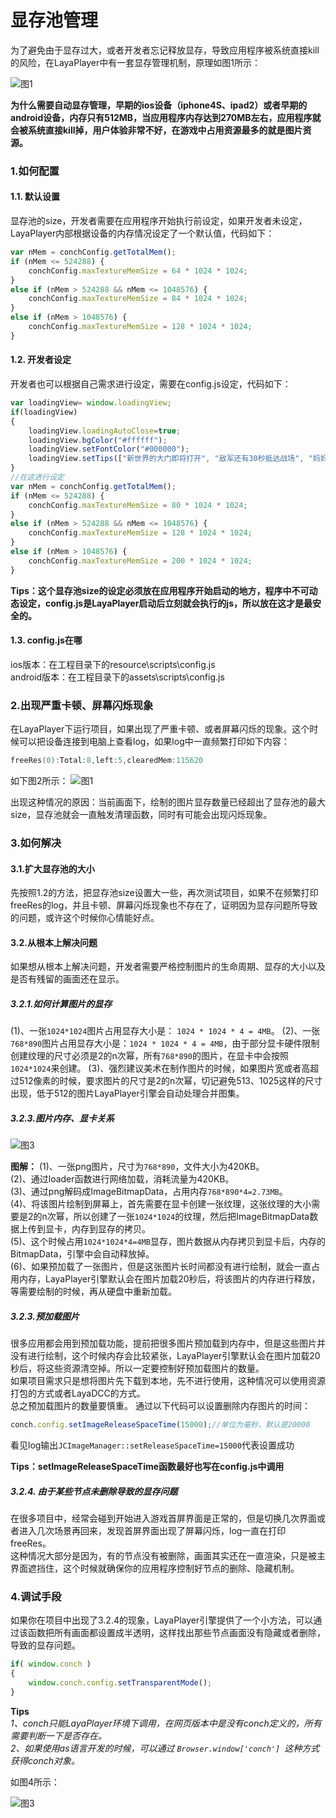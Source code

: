 # 显存池管理

为了避免由于显存过大，或者开发者忘记释放显存，导致应用程序被系统直接kill的风险，在LayaPlayer中有一套显存管理机制，原理如图1所示：  


![图1](img/1.jpg)  



**为什么需要自动显存管理，早期的ios设备（iphone4S、ipad2）或者早期的android设备，内存只有512MB，当应用程序内存达到270MB左右，应用程序就会被系统直接kill掉，用户体验非常不好，在游戏中占用资源最多的就是图片资源。**

### 1.如何配置



####  1.1. 默认设置

显存池的size，开发者需要在应用程序开始执行前设定，如果开发者未设定，LayaPlayer内部根据设备的内存情况设定了一个默认值，代码如下：  
```javascript
var nMem = conchConfig.getTotalMem();
if (nMem <= 524288) {
    conchConfig.maxTextureMemSize = 64 * 1024 * 1024;
}
else if (nMem > 524288 && nMem <= 1048576) {
    conchConfig.maxTextureMemSize = 84 * 1024 * 1024;
}
else if (nMem > 1048576) {
    conchConfig.maxTextureMemSize = 128 * 1024 * 1024;
}
```



####  1.2. 开发者设定
开发者也可以根据自己需求进行设定，需要在config.js设定，代码如下：

```javascript
var loadingView= window.loadingView;
if(loadingView)
{
    loadingView.loadingAutoClose=true;
    loadingView.bgColor("#ffffff");
    loadingView.setFontColor("#000000");
    loadingView.setTips(["新世界的大门即将打开", "敌军还有30秒抵达战场", "妈妈说，心急吃不了热豆腐"]);
}
//在这进行设定
var nMem = conchConfig.getTotalMem();
if (nMem <= 524288) {
    conchConfig.maxTextureMemSize = 80 * 1024 * 1024;
}
else if (nMem > 524288 && nMem <= 1048576) {
    conchConfig.maxTextureMemSize = 128 * 1024 * 1024;
}
else if (nMem > 1048576) {
    conchConfig.maxTextureMemSize = 200 * 1024 * 1024;
}
```

**Tips：这个显存池size的设定必须放在应用程序开始启动的地方，程序中不可动态设定，config.js是LayaPlayer启动后立刻就会执行的js，所以放在这才是最安全的。**



####  1.3. config.js在哪

ios版本：在工程目录下的resource\scripts\config.js  
android版本：在工程目录下的assets\scripts\config.js  



### 2.出现严重卡顿、屏幕闪烁现象

在LayaPlayer下运行项目，如果出现了严重卡顿、或者屏幕闪烁的现象。这个时候可以把设备连接到电脑上查看log，如果log中一直频繁打印如下内容：  

```verilog
freeRes(0):Total:8,left:5,clearedMem:115620
```

如下图2所示：
![图1](img/2.jpg)  

出现这种情况的原因：当前画面下，绘制的图片显存数量已经超出了显存池的最大size，显存池就会一直触发清理函数，同时有可能会出现闪烁现象。


### 3.如何解决

####  3.1.扩大显存池的大小

先按照1.2的方法，把显存池size设置大一些，再次测试项目，如果不在频繁打印freeRes的log，并且卡顿、屏幕闪烁现象也不存在了，证明因为显存问题所导致的问题，或许这个时候你心情能好点。

####  3.2.从根本上解决问题

如果想从根本上解决问题，开发者需要严格控制图片的生命周期、显存的大小以及是否有残留的画面还在显示。
#####  3.2.1.如何计算图片的显存
(1)、一张`1024*1024`图片占用显存大小是： `1024 * 1024 * 4 = 4MB`。
(2)、一张`768*890`图片占用显存大小是：`1024 * 1024 * 4 = 4MB`，由于部分显卡硬件限制创建纹理的尺寸必须是2的n次幂，所有`768*890`的图片，在显卡中会按照`1024*1024`来创建。
(3)、强烈建议美术在制作图片的时候，如果图片宽或者高超过512像素的时候，要求图片的尺寸是2的n次幂，切记避免513、1025这样的尺寸出现，低于512的图片LayaPlayer引擎会自动处理合并图集。
#####  3.2.3.图片内存、显卡关系
![图3](img/3.jpg)  

**图解：**
(1)、一张png图片，尺寸为`768*890`，文件大小为420KB。  
(2)、通过loader函数进行网络加载，消耗流量为420KB。  
(3)、通过png解码成ImageBitmapData，占用内存`768*890*4=2.73MB`。  
(4)、将该图片绘制到屏幕上，首先需要在显卡创建一张纹理，这张纹理的大小需要是2的n次幂，所以创建了一张`1024*1024`的纹理，然后把ImageBitmapData数据上传到显卡，内存到显存的拷贝。  
(5)、这个时候占用`1024*1024*4=4MB`显存，图片数据从内存拷贝到显卡后，内存的BitmapData，引擎中会自动释放掉。  
(6)、如果预加载了一张图片，但是这张图片长时间都没有进行绘制，就会一直占用内存，LayaPlayer引擎默认会在图片加载20秒后，将该图片的内存进行释放，等需要绘制的时候，再从硬盘中重新加载。

#####  3.2.3.预加载图片
很多应用都会用到预加载功能，提前把很多图片预加载到内存中，但是这些图片并没有进行绘制，这个时候内存会比较紧张，LayaPlayer引擎默认会在图片加载20秒后，将这些资源清空掉。所以一定要控制好预加载图片的数量。  
如果项目需求只是想将图片先下载到本地，先不进行使用，这种情况可以使用资源打包的方式或者LayaDCC的方式。  
总之预加载图片的数量要慎重。
通过以下代码可以设置删除内存图片的时间：

```javascript
conch.config.setImageReleaseSpaceTime(15000);//单位为毫秒，默认是20000
```
看见log输出`JCImageManager::setReleaseSpaceTime=15000`代表设置成功  

**Tips：setImageReleaseSpaceTime函数最好也写在config.js中调用**

##### 3.2.4. 由于某些节点未删除导致的显存问题

在很多项目中，经常会碰到开始进入游戏首屏界面是正常的，但是切换几次界面或者进入几次场景再回来，发现首屏界面出现了屏幕闪烁，log一直在打印freeRes。  
这种情况大部分是因为，有的节点没有被删除，画面其实还在一直渲染，只是被主界面遮挡住，这个时候就确保你的应用程序控制好节点的删除、隐藏机制。


### 4.调试手段

如果你在项目中出现了3.2.4的现象，LayaPlayer引擎提供了一个小方法，可以通过该函数把所有画面都设置成半透明，这样找出那些节点画面没有隐藏或者删除，导致的显存问题。

```javascript
if( window.conch )
{
    window.conch.config.setTransparentMode();
}
```
**Tips**  
*1、conch只能LayaPlayer环境下调用，在网页版本中是没有conch定义的，所有需要判断一下是否存在。*  
*2、如果使用as语言开发的时候，可以通过 `Browser.window['conch'] `这种方式获得conch对象。*

如图4所示：

![图3](img/4.jpg)  
